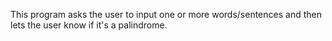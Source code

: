 This program  asks the user to input one or more words/sentences and then
lets the user know if it's a palindrome.
